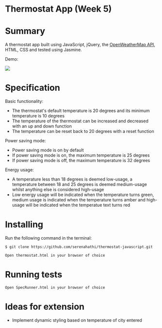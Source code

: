 # Thermostat App (Week 5)

# Summary

A thermostat app built using JavaScript, jQuery, the [OpenWeatherMap API](https://openweathermap.org/api), HTML, CSS and tested using Jasmine.

Demo:

<img src="https://media.giphy.com/media/kiJhWqXMzHCBAZnIKi/giphy.gif">

# Specification

Basic functionality:
- The thermostat's default temperature is 20 degrees and its minimum temperature is 10 degrees
- The temperature of the thermostat can be increased and decreased with an up and down function
- The temperature can be reset back to 20 degrees with a reset function

Power saving mode:
- Power saving mode is on by default
- If power saving mode is on, the maximum temperature is 25 degrees
- If power saving mode is off, the maximum temperature is 32 degrees

Energy usage:
- A temperature less than 18 degrees is deemed low-usage, a temperature between 18 and 25 degrees is deemed medium-usage whilst anything else is considered high-usage
- Low energy usage will be indicated when the temperature turns green, medium usage is indicated when the temperature turns amber and high-usage will be indicated when the temperatue text turns red

# Installing

Run the following command in the terminal:
``` 
$ git clone https://github.com/serenahathi/thermostat-javascript.git
```
```
Open thermostat.html in your browser of choice
```

# Running tests

``` 
Open SpecRunner.html in your browser of choice
```

# Ideas for extension
- Implement dynamic styling based on temperature of city entered

